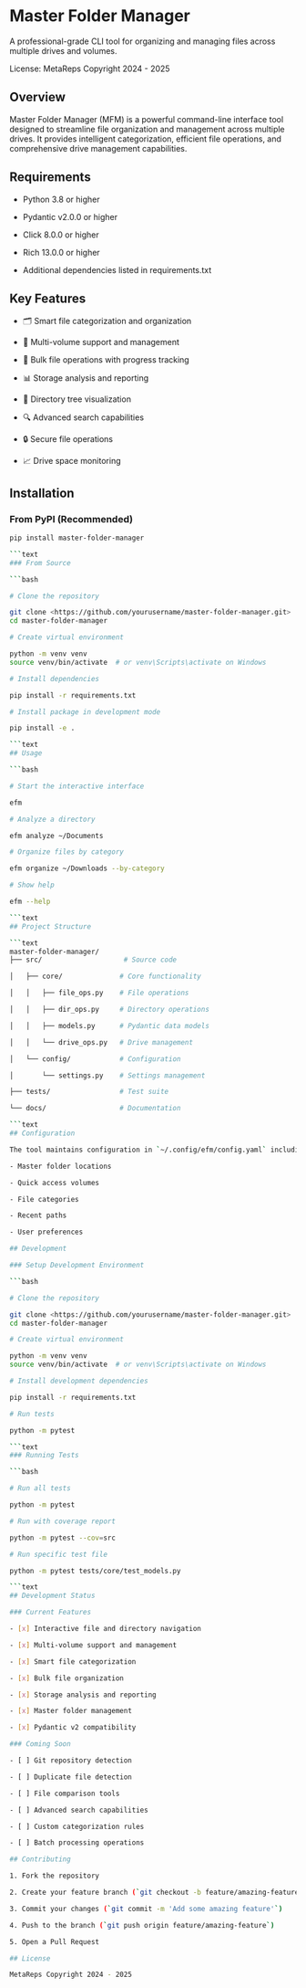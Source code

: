 # Master Folder Manager

A professional-grade CLI tool for organizing and managing files across multiple drives and volumes.

License: MetaReps Copyright 2024 - 2025

## Overview

Master Folder Manager (MFM) is a powerful command-line interface tool designed to streamline file organization and management across multiple drives. It provides intelligent categorization, efficient file operations, and comprehensive drive management capabilities.

## Requirements

- Python 3.8 or higher

- Pydantic v2.0.0 or higher

- Click 8.0.0 or higher

- Rich 13.0.0 or higher

- Additional dependencies listed in requirements.txt

## Key Features

- 🗂️ Smart file categorization and organization

- 📁 Multi-volume support and management

- 🔄 Bulk file operations with progress tracking

- 📊 Storage analysis and reporting

- 🌲 Directory tree visualization

- 🔍 Advanced search capabilities

- 🔒 Secure file operations

- 📈 Drive space monitoring

## Installation

### From PyPI (Recommended)

```bash
pip install master-folder-manager

```text
### From Source

```bash

# Clone the repository

git clone <https://github.com/yourusername/master-folder-manager.git>
cd master-folder-manager

# Create virtual environment

python -m venv venv
source venv/bin/activate  # or venv\Scripts\activate on Windows

# Install dependencies

pip install -r requirements.txt

# Install package in development mode

pip install -e .

```text
## Usage

```bash

# Start the interactive interface

efm

# Analyze a directory

efm analyze ~/Documents

# Organize files by category

efm organize ~/Downloads --by-category

# Show help

efm --help

```text
## Project Structure

```text
master-folder-manager/
├── src/                    # Source code

│   ├── core/              # Core functionality

│   │   ├── file_ops.py    # File operations

│   │   ├── dir_ops.py     # Directory operations

│   │   ├── models.py      # Pydantic data models

│   │   └── drive_ops.py   # Drive management

│   └── config/            # Configuration

│       └── settings.py    # Settings management

├── tests/                 # Test suite

└── docs/                  # Documentation

```text
## Configuration

The tool maintains configuration in `~/.config/efm/config.yaml` including:

- Master folder locations

- Quick access volumes

- File categories

- Recent paths

- User preferences

## Development

### Setup Development Environment

```bash

# Clone the repository

git clone <https://github.com/yourusername/master-folder-manager.git>
cd master-folder-manager

# Create virtual environment

python -m venv venv
source venv/bin/activate  # or venv\Scripts\activate on Windows

# Install development dependencies

pip install -r requirements.txt

# Run tests

python -m pytest

```text
### Running Tests

```bash

# Run all tests

python -m pytest

# Run with coverage report

python -m pytest --cov=src

# Run specific test file

python -m pytest tests/core/test_models.py

```text
## Development Status

### Current Features

- [x] Interactive file and directory navigation

- [x] Multi-volume support and management

- [x] Smart file categorization

- [x] Bulk file organization

- [x] Storage analysis and reporting

- [x] Master folder management

- [x] Pydantic v2 compatibility

### Coming Soon

- [ ] Git repository detection

- [ ] Duplicate file detection

- [ ] File comparison tools

- [ ] Advanced search capabilities

- [ ] Custom categorization rules

- [ ] Batch processing operations

## Contributing

1. Fork the repository

2. Create your feature branch (`git checkout -b feature/amazing-feature`)

3. Commit your changes (`git commit -m 'Add some amazing feature'`)

4. Push to the branch (`git push origin feature/amazing-feature`)

5. Open a Pull Request

## License

MetaReps Copyright 2024 - 2025

